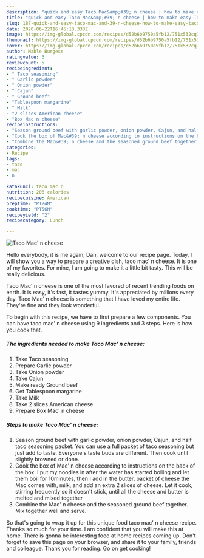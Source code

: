 ```yaml
---
description: "quick and easy Taco Mac&amp;#39; n cheese | how to make easy Taco Mac&amp;#39; n cheese"
title: "quick and easy Taco Mac&amp;#39; n cheese | how to make easy Taco Mac&amp;#39; n cheese"
slug: 187-quick-and-easy-taco-mac-and-39-n-cheese-how-to-make-easy-taco-mac-and-39-n-cheese
date: 2020-06-22T16:45:13.333Z
image: https://img-global.cpcdn.com/recipes/d52b6b9750a5fb12/751x532cq70/taco-mac-n-cheese-recipe-main-photo.jpg
thumbnail: https://img-global.cpcdn.com/recipes/d52b6b9750a5fb12/751x532cq70/taco-mac-n-cheese-recipe-main-photo.jpg
cover: https://img-global.cpcdn.com/recipes/d52b6b9750a5fb12/751x532cq70/taco-mac-n-cheese-recipe-main-photo.jpg
author: Mable Burgess
ratingvalue: 3
reviewcount: 5
recipeingredient:
- " Taco seasoning"
- " Garlic powder"
- " Onion powder"
- " Cajun"
- " Ground beef"
- "Tablespoon margarine"
- " Milk"
- "2 slices American cheese"
- "Box Mac n cheese"
recipeinstructions:
- "Season ground beef with garlic powder, onion powder, Cajun, and half taco seasoning packet. You can use a full packet of taco seasoning but just add to taste. Everyone&#39;s taste buds are different. Then cook until slightly browned or done."
- "Cook the box of Mac&#39; n cheese according to instructions on the back of the box. I put my noodles in after the water has started boiling and let them boil for 10minutes, then I add in the butter, packet of cheese the Mac comes with, milk, and add an extra 2 slices of cheese. Let it cook, stirring frequently so it doesn&#39;t stick, until all the cheese and butter is melted and mixed together"
- "Combine the Mac&#39; n cheese and the seasoned ground beef together. Mix together well and serve."
categories:
- Recipe
tags:
- taco
- mac
- n

katakunci: taco mac n 
nutrition: 206 calories
recipecuisine: American
preptime: "PT24M"
cooktime: "PT56M"
recipeyield: "2"
recipecategory: Lunch

---
```



![Taco Mac&#39; n cheese](https://img-global.cpcdn.com/recipes/d52b6b9750a5fb12/751x532cq70/taco-mac-n-cheese-recipe-main-photo.jpg)

Hello everybody, it is me again, Dan, welcome to our recipe page. Today, I will show you a way to prepare a creative dish, taco mac&#39; n cheese. It is one of my favorites. For mine, I am going to make it a little bit tasty. This will be really delicious.

Taco Mac&#39; n cheese is one of the most favored of recent trending foods on earth. It is easy, it's fast, it tastes yummy. It's appreciated by millions every day. Taco Mac&#39; n cheese is something that I have loved my entire life. They're fine and they look wonderful.




To begin with this recipe, we have to first prepare a few components. You can have taco mac&#39; n cheese using 9 ingredients and 3 steps. Here is how you cook that.

<!--inarticleads1-->

##### The ingredients needed to make Taco Mac&#39; n cheese:

1. Take  Taco seasoning
1. Prepare  Garlic powder
1. Take  Onion powder
1. Take  Cajun
1. Make ready  Ground beef
1. Get Tablespoon margarine
1. Take  Milk
1. Take 2 slices American cheese
1. Prepare Box Mac&#39; n cheese




<!--inarticleads2-->

##### Steps to make Taco Mac&#39; n cheese:

1. Season ground beef with garlic powder, onion powder, Cajun, and half taco seasoning packet. You can use a full packet of taco seasoning but just add to taste. Everyone&#39;s taste buds are different. Then cook until slightly browned or done.
1. Cook the box of Mac&#39; n cheese according to instructions on the back of the box. I put my noodles in after the water has started boiling and let them boil for 10minutes, then I add in the butter, packet of cheese the Mac comes with, milk, and add an extra 2 slices of cheese. Let it cook, stirring frequently so it doesn&#39;t stick, until all the cheese and butter is melted and mixed together
1. Combine the Mac&#39; n cheese and the seasoned ground beef together. Mix together well and serve.




So that's going to wrap it up for this unique food taco mac&#39; n cheese recipe. Thanks so much for your time. I am confident that you will make this at home. There is gonna be interesting food at home recipes coming up. Don't forget to save this page on your browser, and share it to your family, friends and colleague. Thank you for reading. Go on get cooking!
